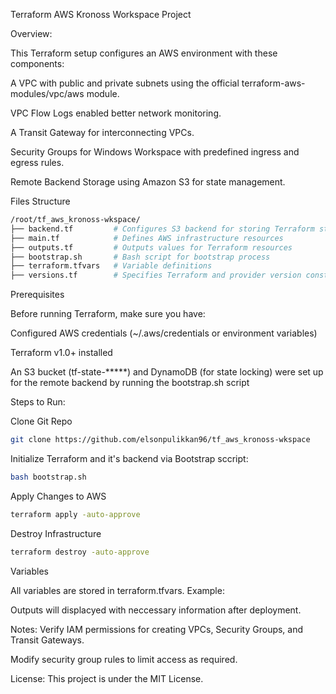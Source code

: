 Terraform AWS Kronoss Workspace Project

Overview:

This Terraform setup configures an AWS environment with these components:

A VPC with public and private subnets using the official terraform-aws-modules/vpc/aws module.

VPC Flow Logs enabled better network monitoring.

A Transit Gateway for interconnecting VPCs.

Security Groups for Windows Workspace with predefined ingress and egress rules.

Remote Backend Storage using Amazon S3 for state management.

Files Structure
```sh
/root/tf_aws_kronoss-wkspace/
├── backend.tf         # Configures S3 backend for storing Terraform state
├── main.tf            # Defines AWS infrastructure resources
├── outputs.tf         # Outputs values for Terraform resources
├── bootstrap.sh       # Bash script for bootstrap process
├── terraform.tfvars   # Variable definitions
├── versions.tf        # Specifies Terraform and provider version constraints
```

Prerequisites

Before running Terraform, make sure you have:

Configured AWS credentials (~/.aws/credentials or environment variables)

Terraform v1.0+ installed

An S3 bucket (tf-state-*****) and DynamoDB (for state locking) were set up for the remote backend by running the bootstrap.sh script

Steps to Run: 

Clone Git Repo
```sh
git clone https://github.com/elsonpulikkan96/tf_aws_kronoss-wkspace
```
Initialize Terraform and it's backend via Bootstrap sccript:
```sh
bash bootstrap.sh
```
Apply Changes to AWS
```sh
terraform apply -auto-approve
```
Destroy Infrastructure
```sh
terraform destroy -auto-approve
```
Variables

All variables are stored in terraform.tfvars. Example:

Outputs will displacyed with neccessary information after deployment.

Notes:
Verify IAM permissions for creating VPCs, Security Groups, and Transit Gateways.

Modify security group rules to limit access as required.

License:
This project is under the MIT License.
